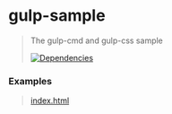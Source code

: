 # gulp-sample

> The gulp-cmd and gulp-css sample
>
> [![Dependencies][david-image]][david-url]

[david-image]: http://img.shields.io/david/nuintun/gulp-sample.svg?style=flat-square
[david-url]: https://david-dm.org/nuintun/gulp-sample

### Examples

> [index.html](https://nuintun.github.io/gulp-sample/index.html)

